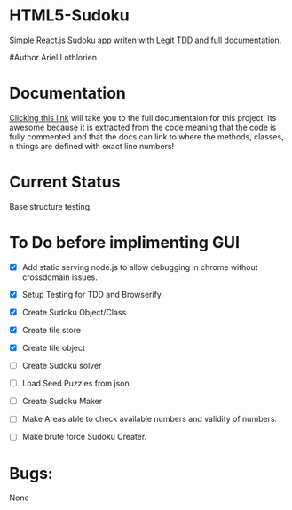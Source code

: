 # HTML5-Sudoku
Simple React.js Sudoku app writen with Legit TDD and full documentation.

#Author
Ariel Lothlorien

# Documentation
[Clicking this link](http://htmlpreview.github.io/?https://raw.githubusercontent.com/Eforen/HTML5-Sudoku/master/serve/docs/index.html) will take you to the full documentaion for this project! Its awesome because it is extracted from the code meaning that the code is fully commented and that the docs can link to where the methods, classes, n things are defined with exact line numbers!

# Current Status
Base structure testing.

# To Do before implimenting GUI
- [x] Add static serving node.js to allow debugging in chrome without crossdomain issues.
- [x] Setup Testing for TDD and Browserify.

- [x] Create Sudoku Object/Class
- [x] Create tile store
- [x] Create tile object

- [ ] Create Sudoku solver

- [ ] Load Seed Puzzles from json

- [ ] Create Sudoku Maker

- [ ] Make Areas able to check available numbers and validity of numbers.

- [ ] Make brute force Sudoku Creater.

# Bugs:
None